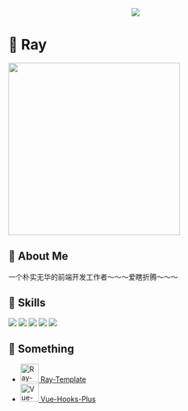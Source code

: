 <p align="center">
  <img src="https://github-profile-trophy.vercel.app/?username=XiaoDaiGua-Ray&column=7&theme=onedark"/>
</p>

# 👋 Ray

<img width="340px" src="https://github-readme-stats.vercel.app/api?username=XiaoDaiGua-Ray&theme=vue-dark&count_private=true&show_icons=true" />

## 🌻 About Me

一个朴实无华的前端开发工作者～～～爱瞎折腾～～～

## 🌱 Skills

<code><img src="https://img.shields.io/badge/vue-%2335495e.svg?style=for-the-badge&logo=vuedotjs&logoColor=%234FC08D" /></code>
<code><img src="https://img.shields.io/badge/JAVASCRIPT-%2335495e?style=for-the-badge&logo=javascript&logoColor=%23f0dc51" /></code>
<code><img src="https://img.shields.io/badge/typescript-%2335495e.svg?style=for-the-badge&logo=typescript&logoColor=%23007acc" /></code>
<code><img src="https://img.shields.io/badge/VSCODE-%2335495e?style=for-the-badge&logo=Visual%20Studio%20Code&logoColor=%23007acc" /></code>
<code><img src="https://img.shields.io/badge/GIT-%2335495e?style=for-the-badge&logo=git&logoColor=%23ff7043" /></code>

## 🔧 Something

- [<img src="https://avatars.githubusercontent.com/u/51957438?v=4" alt="Ray-Template" width="36px"/> Ray-Template](https://github.com/XiaoDaiGua-Ray/ray-template)
- [<img src="https://raw.githubusercontent.com/InhiblabCore/vue-hooks-plus/master/packages/hooks/docs/public/logo@2x.png" alt="Vue-Hooks-Plus" width="36px"/> Vue-Hooks-Plus](https://github.com/InhiblabCore/vue-hooks-plus)
